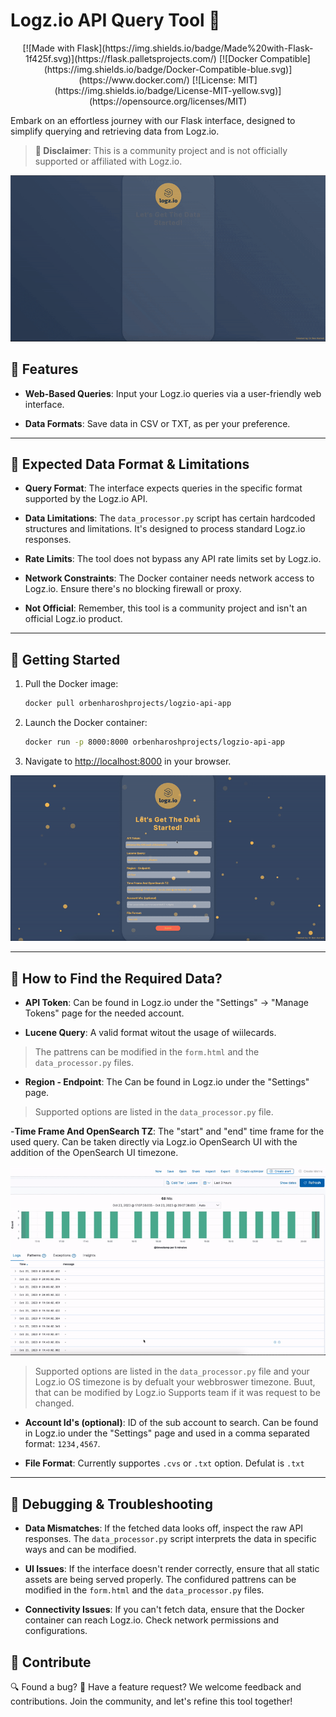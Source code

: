 # Logz.io API Query Tool 🚀
<div align="center">
[![Made with Flask](https://img.shields.io/badge/Made%20with-Flask-1f425f.svg)](https://flask.palletsprojects.com/)
[![Docker Compatible](https://img.shields.io/badge/Docker-Compatible-blue.svg)](https://www.docker.com/)
[![License: MIT](https://img.shields.io/badge/License-MIT-yellow.svg)](https://opensource.org/licenses/MIT)
</div>

Embark on an effortless journey with our Flask interface, designed to simplify querying and retrieving data from Logz.io.

> **🚫 Disclaimer**: This is a community project and is not officially supported or affiliated with Logz.io.

<div align="center">
  
![App Preview](images/appPreview.gif)

</div>

## 📌 Features

- **Web-Based Queries**: Input your Logz.io queries via a user-friendly web interface.
  
- **Data Formats**: Save data in CSV or TXT, as per your preference.

---

## 🔧 Expected Data Format & Limitations

- **Query Format**: The interface expects queries in the specific format supported by the Logz.io API.

- **Data Limitations**: The `data_processor.py` script has certain hardcoded structures and limitations. It's designed to process standard Logz.io responses.

- **Rate Limits**: The tool does not bypass any API rate limits set by Logz.io.

- **Network Constraints**: The Docker container needs network access to Logz.io. Ensure there's no blocking firewall or proxy.

- **Not Official**: Remember, this tool is a community project and isn't an official Logz.io product.

---

## 🚀 Getting Started

1. Pull the Docker image:
   ```bash
   docker pull orbenharoshprojects/logzio-api-app
   ```

2. Launch the Docker container:
   ```bash
   docker run -p 8000:8000 orbenharoshprojects/logzio-api-app
   ```

3. Navigate to [http://localhost:8000](http://localhost:8000) in your browser.

<div align="center">

![GetData Preview](images/success.gif)

</div>

---

## 🧐  How to Find the Required Data?
- **API Token**: Can be found in Logz.io under the "Settings" -> "Manage Tokens" page for the needed account. 

- **Lucene Query**: A valid format witout the usage of wiilecards. 
>The pattrens can be modified in the `form.html` and the `data_processor.py` files.

- **Region - Endpoint**: The Can be found in Logz.io under the "Settings" page. 
>Supported options are listed in the `data_processor.py` file.

-**Time Frame And OpenSearch TZ**: The "start" and "end" time frame for the used query. Can be taken directly via Logz.io OpenSearch UI with the addition of the OpenSearch UI timezone.

<div align="center">

![GetData Preview](images/getdata.gif)

</div>

>Supported options are listed in the `data_processor.py` file and your Logz.io OS timezone is by defualt your webbroswer timezone. Buut, that can be modified by Logz.io Supports team if it was request to be changed.

- **Account Id's (optional)**: ID of the sub account to search. Can be found in Logz.io under the "Settings" page and used in a comma separated format: `1234,4567`.

- **File Format**: Currently supportes `.cvs` or `.txt` option. Defulat is `.txt` 

---

## 🐞 Debugging & Troubleshooting

- **Data Mismatches**: If the fetched data looks off, inspect the raw API responses. The `data_processor.py` script interprets the data in specific ways and can be modified.

- **UI Issues**: If the interface doesn't render correctly, ensure that all static assets are being served properly. The confidured pattrens can be modified in the `form.html` and the `data_processor.py` files. 

- **Connectivity Issues**: If you can't fetch data, ensure that the Docker container can reach Logz.io. Check network permissions and configurations.


## 🤲 Contribute

🔍 Found a bug? 🌟 Have a feature request? We welcome feedback and contributions. Join the community, and let's refine this tool together!
